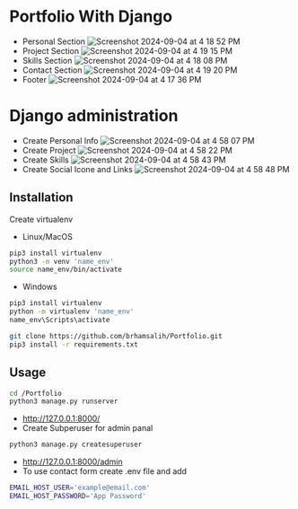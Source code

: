 # Portfolio With Django
- Personal Section
![Screenshot 2024-09-04 at 4 18 52 PM](https://github.com/user-attachments/assets/2a338b9a-6243-4262-be0e-8a9d7e09ca10)
- Project Section
![Screenshot 2024-09-04 at 4 19 15 PM](https://github.com/user-attachments/assets/ebe8a9ad-684f-4eca-871e-ac81da0919df)
- Skills Section
![Screenshot 2024-09-04 at 4 18 08 PM](https://github.com/user-attachments/assets/41a94a82-a3b1-4ee8-87f2-2a84078dd069)
- Contact Section
![Screenshot 2024-09-04 at 4 19 20 PM](https://github.com/user-attachments/assets/0603a9e6-88d7-4f43-87e3-8fcde60c9af3)
- Footer
![Screenshot 2024-09-04 at 4 17 36 PM](https://github.com/user-attachments/assets/851c1ac2-e3cf-4a92-9241-ac9d00ed9299)
# Django administration 
- Create Personal Info
![Screenshot 2024-09-04 at 4 58 07 PM](https://github.com/user-attachments/assets/d2c2396e-4535-4320-a12c-9842e0528780)
- Create Project
![Screenshot 2024-09-04 at 4 58 22 PM](https://github.com/user-attachments/assets/4ab323e6-62e1-467c-82e9-a5636ebf6d36)
- Create Skills 
![Screenshot 2024-09-04 at 4 58 43 PM](https://github.com/user-attachments/assets/dd273653-62ab-4981-b8ed-f94be486d247)
- Create Social Icone and Links
![Screenshot 2024-09-04 at 4 58 48 PM](https://github.com/user-attachments/assets/1e2da7c6-a8df-462a-b79b-7e4ddedf0011)
## Installation
Create virtualenv
- Linux/MacOS
```bash
pip3 install virtualenv 
python3 -m venv 'name_env'
source name_env/bin/activate
```
- Windows
```bash
pip3 install virtualenv
python -m virtualenv 'name_env'
name_env\Scripts\activate
```
```bash
git clone https://github.com/brhamsalih/Portfolio.git
pip3 install -r requirements.txt
```
## Usage
```bash
cd /Portfolio
python3 manage.py runserver
```
- http://127.0.0.1:8000/
- Create Subperuser for admin panal
```bash
python3 manage.py createsuperuser
```
- http://127.0.0.1:8000/admin
- To use contact form create .env file and add 
```bash
EMAIL_HOST_USER='example@email.com'
EMAIL_HOST_PASSWORD='App Password'
```

